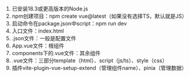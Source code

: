 1. 已安装18.3或更高版本的Node.js
2. npm创建项目：npm create vue@latest（如果没有选择TS，默认就是JS）
3. 启动命令在package.json中script：npm run dev
4. 入口文件：index.html
5. .json文件：一般是配置文件
6. App.vue文件：根组件
7. components下的.vue文件：其余组件
8. .vue文件：三部分template（html）、script（js/ts）、style（css）
9. 插件vite-plugin-vue-setup-extend（管理组件name）、pinia（管理数据）